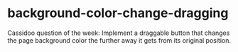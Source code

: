 # background-color-change-dragging
Cassidoo question of the week:
Implement a draggable button that changes the page background color the further away it gets from its original position.

